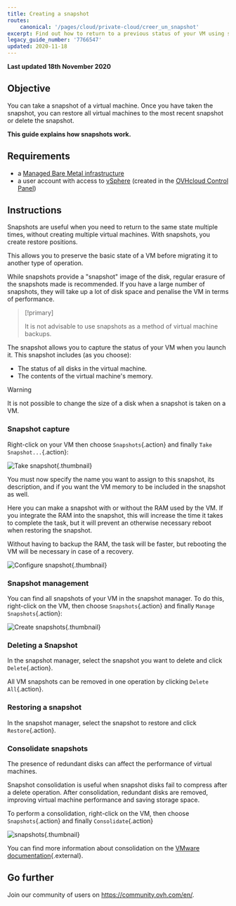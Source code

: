 ```yaml
---
title: Creating a snapshot
routes:
    canonical: '/pages/cloud/private-cloud/creer_un_snapshot'
excerpt: Find out how to return to a previous status of your VM using snapshots
legacy_guide_number: '7766547'
updated: 2020-11-18
---
```


**Last updated 18th November 2020**

## Objective

You can take a snapshot of a virtual machine. Once you have taken the snapshot, you can restore all virtual machines to the most recent snapshot or delete the snapshot.

**This guide explains how snapshots work.**

## Requirements

- a [Managed Bare Metal infrastructure](https://www.ovhcloud.com/en/managed-bare-metal/)
- a user account with access to [vSphere](../login-vsphere-interface/) (created in the [OVHcloud Control Panel](https://ca.ovh.com/auth/?action=gotomanager&from=https://www.ovh.com/world/&ovhSubsidiary=we))

## Instructions

Snapshots are useful when you need to return to the same state multiple times, without creating multiple virtual machines. With snapshots, you create restore positions.

This allows you to preserve the basic state of a VM before migrating it to another type of operation.

While snapshots provide a "snapshot" image of the disk, regular erasure of the snapshots made is recommended. If you have a large number of snapshots, they will take up a lot of disk space and penalise the VM in terms of performance.

> [!primary]
> 
> It is not advisable to use snapshots as a method of virtual machine backups.
> 

The snapshot allows you to capture the status of your VM when you launch it. This snapshot includes (as you choose):

- The status of all disks in the virtual machine.
- The contents of the virtual machine's memory.

> [!warning]
> 
> It is not possible to change the size of a disk when a snapshot is taken on a VM.
> 

### Snapshot capture

Right-click on your VM then choose `Snapshots`{.action} and finally `Take Snapshot...`{.action}:

![Take snapshot](images/snapshot01.png){.thumbnail}

You must now specify the name you want to assign to this snapshot, its description, and if you want the VM memory to be included in the snapshot as well.

Here you can make a snapshot with or without the RAM used by the VM. If you integrate the RAM into the snapshot, this will increase the time it takes to complete the task, but it will prevent an otherwise necessary reboot when restoring the snapshot.

Without having to backup the RAM, the task will be faster, but rebooting the VM will be necessary in case of a recovery.

![Configure snapshot](images/snapshot02.png){.thumbnail}

### Snapshot management

You can find all snapshots of your VM in the snapshot manager. To do this, right-click on the VM, then choose `Snapshots`{.action} and finally `Manage Snapshots`{.action}:

![Create snapshots](images/snapshot03.png){.thumbnail}

### Deleting a Snapshot

In the snapshot manager, select the snapshot you want to delete and click `Delete`{.action}.

All VM snapshots can be removed in one operation by clicking `Delete All`{.action}.

### Restoring a snapshot

In the snapshot manager, select the snapshot to restore and click `Restore`{.action}.

### Consolidate snapshots

The presence of redundant disks can affect the performance of virtual machines.

Snapshot consolidation is useful when snapshot disks fail to compress after a delete operation. After consolidation, redundant disks are removed, improving virtual machine performance and saving storage space.

To perform a consolidation, right-click on the VM, then choose `Snapshots`{.action} and finally `Consolidate`{.action}

![snapshots](images/consolidate.png){.thumbnail}

You can find more information about consolidation on the [VMware documentation](https://docs.vmware.com/en/VMware-vSphere/6.7/com.vmware.vsphere.vm_admin.doc/GUID-2F4A6D8B-33FF-4C6B-9B02-C984D151F0D5.html){.external}.

## Go further

Join our community of users on <https://community.ovh.com/en/>.
